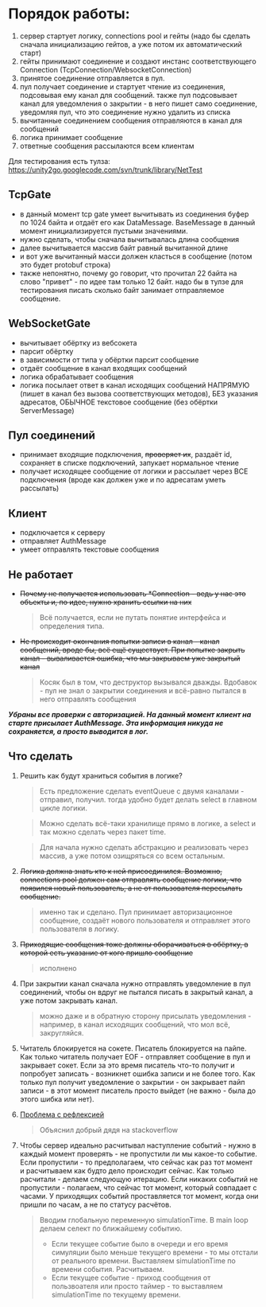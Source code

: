 Порядок работы:
==============

1. сервер стартует логику, connections pool и гейты (надо бы сделать сначала инициализацию гейтов, а уже потом их автоматический старт)
2. гейты принимают соединение и создают инстанс соответствующего Connection (TcpConnection/WebsocketConnection)
3. принятое соединение отправляется в пул.
4. пул получает соединение и стартует чтение из соединения, подсовывая ему канал для сообщений. также пул подсовывает канал для уведомления о закрытии - в него пишет само соединение, уведомляя пул, что это соединение нужно удалить из списка
5. вычитанные соединением сообщения отправляются в канал для сообщений
6. логика принимает сообщение
7. ответные сообщения рассылаются всем клиентам

Для тестирования есть тулза: https://unity2go.googlecode.com/svn/trunk/library/NetTest

TcpGate
-------
* в данный момент tcp gate умеет вычитывать из соединения буфер по 1024 байта и отдаёт его как DataMessage. BaseMessage в данный момент инициализируется пустыми значениями.
* нужно сделать, чтобы сначала вычитывалась длина сообщения
* далее вычитывается массив байт равный вычитанной длине
* и вот уже вычитанный масси должен класться в сообщение (потом это будет protobuf строка)
* также непонятно, почему go говорит, что прочитал 22 байта на слово "привет" - по идее там только 12 байт. надо бы в тулзе для тестирования писать сколько байт занимает отправляемое сообщение.

WebSocketGate
-------------
* вычитывает обёртку из вебсокета
* парсит обёртку
* в зависимости от типа у обёртки парсит сообщение
* отдаёт сообщение в канал входящих сообщений
* логика обрабатывает сообщения
* логика посылает ответ в канал исходящих сообщений НАПРЯМУЮ (пишет в канал без вызова соответствующих методов), БЕЗ указания адресатов, ОБЫЧНОЕ текстовое сообщение (без обёртки ServerMessage)

Пул соединений
--------------
* принимает входящие подключения, ~~проверяет их~~, раздаёт id, сохраняет в списке подключений, запукает нормальное чтение
* получает исходящее сообщение от логики и рассылает через ВСЕ подключения (вроде как должен уже и по адресатам уметь рассылать)

Клиент
------
* подключается к серверу
* отправляет AuthMessage
* умеет отправлять текстовые сообщения
	
Не работает
-----------
* <s>Почему не получается использовать *Connection - ведь у нас это объекты и, по идее, нужно хранить ссылки на них</s>

	> Всё получается, если не путать понятие интерфейса и определения типа.
* <s>Не происходит окончания попытки записи в канал - канал сообщений, вроде бы, всё ещё существует. При попытке закрыть канал - вываливается ошибка, что мы закрываем уже закрытый канал</s>

	> Косяк был в том, что деструктор вызывался дважды. Вдобавок - пул не знал о закрытии соединения и всё-равно пытался в него отправлять сообщения

	
***Убраны все проверки с авторизацией. На данный момент клиент на старте присылает AuthMessage. Эта информация никуда не сохраняется, а просто выводится в лог.***

Что сделать
-----------
1. Решить как будут храниться события в логике? 

	> Есть предложение сделать eventQueue с двумя каналами - отправил, получил. тогда удобно будет делать select в главном цикле логики.
	
	> Можно сделать всё-таки хранилище прямо в логике, а select и так можно сделать через пакет time.

	> Для начала нужно сделать абстракцию и реализовать через массив, а уже потом озищряться со всем остальным.

2. <s>Логика должна знать кто к ней присоединился. Возможно, connections pool должен сам отправлять сообщение логики, что появился новый пользователь, а не от пользователя пересылать сообщение.</s>

	> именно так и сделано. Пул принимает авторизационное сообщение, создаёт нового пользователя и отправляет этого пользователя в логику.

3. <s>Приходящие сообщения тоже должны оборачиваться в обёртку, в которой есть указание от кого пришло сообщение</s>

	> исполнено

4. При закрытии канал сначала нужно отправлять уведомление в пул соединений, чтобы он вдруг не пытался писать в закрытый канал, а уже потом закрывать канал.

	> можно даже и в обратную сторону присылать уведомления - например, в канал исходящих сообщений, что мол всё, закругляйся.

5. Читатель блокируется на сокете. Писатель блокируется на пайпе. Как только читатель получает EOF - отправляет сообщение в пул и закрывает сокет. Если за это время писатель что-то получит и попробует записать - возникнет ошибка записи и не более того. Как только пул получит уведомление о закрытии - он закрывает пайп записи - в этот момент писатель просто выйдет (не важно - была до этого шибка или нет).

6. [Проблема с рефлексией](http://play.golang.org/p/AlQ9rOdXJU)
    > Объяснил добрый дядя на stackoverflow

7. Чтобы сервер идеально расчитывал наступление событий - нужно в каждый момент проверять - не пропустили ли мы какое-то событие. Если пропустили - то предполагаем, что сейчас как раз тот момент и расчитываем как будто дело происходит сейчас. Как только расчитали - делаем следующую итерацию. Если никаких событий не пропустили - полагаем, что сейчас тот момент, который совпадает с часами. У приходящих событий проставляется тот момент, когда они пришли по часам, а не по статусу расчётов.

    > Вводим глобальную переменную simulationTime. В main loop делаем селект по ближайшему событию. 
    >    - Если текущее событие было в очереди и его время симуляции было меньше текущего времени - то мы отстали от реального времени. Выставляем simulationTime по времени события. Расчитываем.
    >    - Если текущее событие - приход сообщения от пользвоателя или просто таймер - то выставляем simulationTime по текущему времени.

